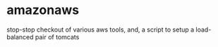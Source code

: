 amazonaws
=========

stop-stop checkout of various aws tools, and, a script to setup a load-balanced pair of tomcats
